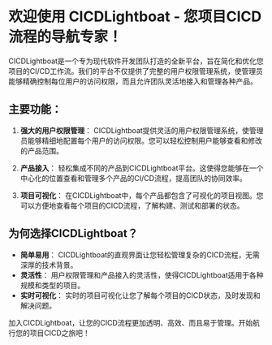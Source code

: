 # 欢迎使用 CICDLightboat - 您项目CICD流程的导航专家！

CICDLightboat是一个专为现代软件开发团队打造的全新平台，旨在简化和优化您项目的CI/CD工作流。我们的平台不仅提供了完整的用户权限管理系统，使管理员能够精确控制每位用户的访问权限，而且允许团队灵活地接入和管理各种产品。

## 主要功能：

1. **强大的用户权限管理**： CICDLightboat提供灵活的用户权限管理系统，使管理员能够精细地配置每个用户的访问权限。您可以轻松控制用户能够查看和修改的产品范围。

2. **产品接入**： 轻松集成不同的产品到CICDLightboat平台。这使得您能够在一个中心化的位置查看和管理多个产品的CI/CD流程，提高团队的协同效率。

3. **项目可视化**： 在CICDLightboat中，每个产品都包含了可视化的项目视图。您可以方便地查看每个项目的CICD流程，了解构建、测试和部署的状态。

## 为何选择CICDLightboat？

- **简单易用**： CICDLightboat的直观界面让您轻松管理复杂的CICD流程，无需深厚的技术背景。
- **灵活性**： 用户权限管理和产品接入的灵活性，使得CICDLightboat适用于各种规模和类型的项目。
- **实时可视化**： 实时的项目可视化让您了解每个项目的CICD状态，及时发现和解决问题。


加入CICDLightboat，让您的CICD流程更加透明、高效、而且易于管理。开始航行您的项目CICD之旅吧！
